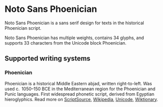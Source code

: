 
# Noto Sans Phoenician

Noto Sans Phoenician is a sans serif design for texts in the historical Phoenician script. 

Noto Sans Phoenician has multiple weights, contains 34 glyphs, and supports 33 characters from the Unicode block Phoenician.


## Supported writing systems


### Phoenician

Phoenician is a historical Middle Eastern abjad, written right-to-left. Was used c.  1050–150 BCE in the Mediterranean region for the Phoenician and Punic languages. First widespread phonetic script, derived from Egyptian hieroglyphics. Read more on [ScriptSource](https://scriptsource.org/scr/Phnx), [Wikipedia](https://en.wikipedia.org/wiki/ISO_15924:Phnx), [Unicode](https://www.unicode.org/versions/Unicode13.0.0/ch10.pdf#G26686), [Wiktionary](https://en.wiktionary.org/wiki/Category:Phoenician_script).

